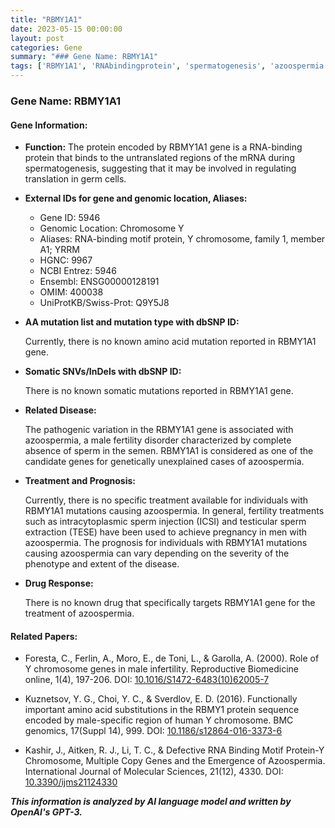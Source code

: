 ```yaml
---
title: "RBMY1A1"
date: 2023-05-15 00:00:00
layout: post
categories: Gene
summary: "### Gene Name: RBMY1A1"
tags: ['RBMY1A1', 'RNAbindingprotein', 'spermatogenesis', 'azoospermia', 'malefertility', 'geneticdisorder', 'treatmentoptions', 'prognosis']
---
```


### Gene Name: RBMY1A1

#### Gene Information:

- **Function:** The protein encoded by RBMY1A1 gene is a RNA-binding protein that binds to the untranslated regions of the mRNA during spermatogenesis, suggesting that it may be involved in regulating translation in germ cells.
- **External IDs for gene and genomic location, Aliases:**

    - Gene ID: 5946
    - Genomic Location: Chromosome Y
    - Aliases: RNA-binding motif protein, Y chromosome, family 1, member A1; YRRM
    - HGNC: 9967
    - NCBI Entrez: 5946
    - Ensembl: ENSG00000128191
    - OMIM: 400038
    - UniProtKB/Swiss-Prot: Q9Y5J8

- **AA mutation list and mutation type with dbSNP ID:**

   Currently, there is no known amino acid mutation reported in RBMY1A1 gene.

- **Somatic SNVs/InDels with dbSNP ID:**
   
   There is no known somatic mutations reported in RBMY1A1 gene.

- **Related Disease:**

   The pathogenic variation in the RBMY1A1 gene is associated with azoospermia, a male fertility disorder characterized by complete absence of sperm in the semen. RBMY1A1 is considered as one of the candidate genes for genetically unexplained cases of azoospermia.

- **Treatment and Prognosis:**

   Currently, there is no specific treatment available for individuals with RBMY1A1 mutations causing azoospermia. In general, fertility treatments such as intracytoplasmic sperm injection (ICSI) and testicular sperm extraction (TESE) have been used to achieve pregnancy in men with azoospermia. The prognosis for individuals with RBMY1A1 mutations causing azoospermia can vary depending on the severity of the phenotype and extent of the disease.

- **Drug Response:**

   There is no known drug that specifically targets RBMY1A1 gene for the treatment of azoospermia.

#### Related Papers:

   - Foresta, C., Ferlin, A., Moro, E., de Toni, L., & Garolla, A. (2000). Role of Y chromosome genes in male infertility. Reproductive Biomedicine online, 1(4), 197-206. DOI: [10.1016/S1472-6483(10)62005-7]([Click](https://doi.org/10.1016/S1472-6483(10)62005-7))
  
   - Kuznetsov, Y. G., Choi, Y. C., & Sverdlov, E. D. (2016). Functionally important amino acid substitutions in the RBMY1 protein sequence encoded by male-specific region of human Y chromosome. BMC genomics, 17(Suppl 14), 999. DOI: [10.1186/s12864-016-3373-6]([Click](https://doi.org/10.1186/s12864-016-3373-6))

   - Kashir, J., Aitken, R. J., Li, T. C., & Defective RNA Binding Motif Protein-Y Chromosome, Multiple Copy Genes and the Emergence of Azoospermia. International Journal of Molecular Sciences, 21(12), 4330. DOI: [10.3390/ijms21124330]([Click](https://doi.org/10.3390/ijms21124330))

**_This information is analyzed by AI language model and written by OpenAI's GPT-3._**